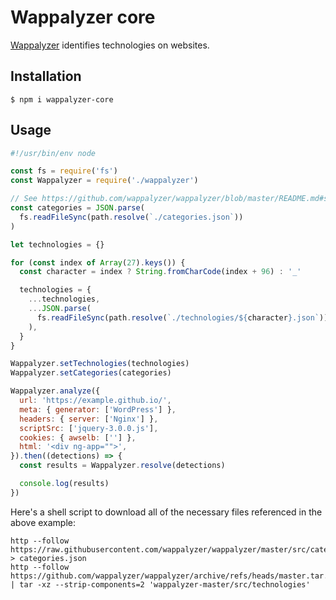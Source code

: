 # Wappalyzer core

[Wappalyzer](https://www.wappalyzer.com/) identifies technologies on websites.

## Installation

```shell
$ npm i wappalyzer-core
```

## Usage

```javascript
#!/usr/bin/env node

const fs = require('fs')
const Wappalyzer = require('./wappalyzer')

// See https://github.com/wappalyzer/wappalyzer/blob/master/README.md#specification
const categories = JSON.parse(
  fs.readFileSync(path.resolve(`./categories.json`))
)

let technologies = {}

for (const index of Array(27).keys()) {
  const character = index ? String.fromCharCode(index + 96) : '_'

  technologies = {
    ...technologies,
    ...JSON.parse(
      fs.readFileSync(path.resolve(`./technologies/${character}.json`))
    ),
  }
}

Wappalyzer.setTechnologies(technologies)
Wappalyzer.setCategories(categories)

Wappalyzer.analyze({
  url: 'https://example.github.io/',
  meta: { generator: ['WordPress'] },
  headers: { server: ['Nginx'] },
  scriptSrc: ['jquery-3.0.0.js'],
  cookies: { awselb: [''] },
  html: '<div ng-app="">',
}).then((detections) => {
  const results = Wappalyzer.resolve(detections)

  console.log(results)
})
```

Here's a shell script to download all of the necessary files referenced in the above example:

```shell
http --follow https://raw.githubusercontent.com/wappalyzer/wappalyzer/master/src/categories.json > categories.json
http --follow https://github.com/wappalyzer/wappalyzer/archive/refs/heads/master.tar.gz | tar -xz --strip-components=2 'wappalyzer-master/src/technologies'
```
